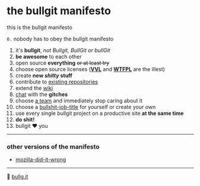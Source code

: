 # the bullgit manifesto

this is the bullgit manifesto

``0.`` nobody has to obey the bullgit manifesto

1. it's **bullgit**, *not Bullgit, BullGit or bullGit*
2. **be awesome** to each other
3. open source **everything** ~~or at least try~~
4. choose open source licenses (**[VVL](https://github.com/bullgit/VVL/blob/master/VVL.md)** and **[WTFPL](http://www.wtfpl.net/)** are the illest)
5. create **new *shitty* stuff**
6. contribute to [existing repositories](https://github.com/bullgit/repositories)
7. extend the [wiki](https://github.com/bullgit/wiki/wiki)
8. [chat](https://gitter.im/bullgit/chat) with the **gitches**
9. choose [a team](https://github.com/orgs/bullgit/teams) and immediately stop caring about it
10. choose a [bullshit-job-title](https://github.com/bullgit/bullshit-job-titles) for yourself or create your own
11. use every single bullgit project on a productive site **at the same time**
12. **do shit!**
13. bullgit :heart: you

---

### other versions of the manifesto

- [mozilla-did-it-wrong](https://github.com/bullgit/bullgit-manifesto/tree/mozilla-did-it-wrong)

---

:shit: [bullg.it](http://bullg.it)

